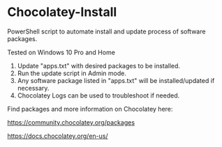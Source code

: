 # Chocolatey-Install
PowerShell script to automate install and update process of software packages.

Tested on Windows 10 Pro and Home

1. Update "apps.txt" with desired packages to be installed.
2. Run the update script in Admin mode.
3. Any software package listed in "apps.txt" will be installed/updated if necessary.
4. Chocolatey Logs can be used to troubleshoot if needed.

Find packages and more information on Chocolatey here:

https://community.chocolatey.org/packages

https://docs.chocolatey.org/en-us/
